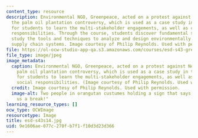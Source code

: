 ```yaml
---
content_type: resource
description: Environmental NGO, Greenpeace, acted on a protest against Nestle over
  the palm oil plantation controversy, which is used as a case study in this course
  for students to learn the multi-stakeholder engagements, as well as corporate social
  responsibilities. Through the course, students discover fundamental strategies and
  study the tools and techniques to analyze and design environmentally sustainable
  supply chain systems. Image courtesy of Philip Reynolds. Used with permission.
file: https://ol-ocw-studio-app-qa.s3.amazonaws.com/courses/esd-s43-green-supply-chain-management-spring-2014/9e1606ae077c270fb7f1f10d3d23d366_esd-s43s14.jpg
file_type: image/jpeg
image_metadata:
  caption: Environmental NGO, Greenpeace, acted on a protest against Nestle over the
    palm oil plantation controversy, which is used as a case study in this course
    for students to learn the multi-stakeholder engagements, as well as corporate
    social responsibilities. (Image courtesy of Philip Reynolds. Used with permission.)
  credit: Image courtesy of Philip Reynolds. Used with permission.
  image-alt: Two people in orangutan custumes holding a sign that says, "Nestle, Give
    us a break!"
learning_resource_types: []
ocw_type: OCWImage
resourcetype: Image
title: esd-s43s14.jpg
uid: 9e1606ae-077c-270f-b7f1-f10d3d23d366
---
```

